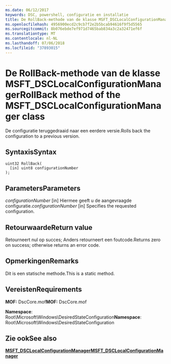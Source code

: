 ```yaml
---
ms.date: 06/12/2017
keywords: DSC, powershell, configuratie en installatie
title: De RollBack-methode van de klasse MSFT_DSCLocalConfigurationManager
ms.openlocfilehash: 4956900ecd2c9cb7f2e2b5bcab94616f9f5d5565
ms.sourcegitcommit: 8b076ebde7ef971d7465bab834a3c2a32471ef6f
ms.translationtype: MT
ms.contentlocale: nl-NL
ms.lasthandoff: 07/06/2018
ms.locfileid: "37893015"
---
```

# <a name="rollback-method-of-the-msftdsclocalconfigurationmanager-class"></a><span data-ttu-id="e7d24-103">De RollBack-methode van de klasse MSFT_DSCLocalConfigurationManager</span><span class="sxs-lookup"><span data-stu-id="e7d24-103">RollBack method of the MSFT_DSCLocalConfigurationManager class</span></span>

<span data-ttu-id="e7d24-104">De configuratie teruggedraaid naar een eerdere versie.</span><span class="sxs-lookup"><span data-stu-id="e7d24-104">Rolls back the configuration to a previous version.</span></span>

## <a name="syntax"></a><span data-ttu-id="e7d24-105">Syntaxis</span><span class="sxs-lookup"><span data-stu-id="e7d24-105">Syntax</span></span>

```mof
uint32 RollBack(
  [in] uint8 configurationNumber
);
```

## <a name="parameters"></a><span data-ttu-id="e7d24-106">Parameters</span><span class="sxs-lookup"><span data-stu-id="e7d24-106">Parameters</span></span>

<span data-ttu-id="e7d24-107">*configurationNumber* \[in\] Hiermee geeft u de aangevraagde configuratie.</span><span class="sxs-lookup"><span data-stu-id="e7d24-107">*configurationNumber* \[in\] Specifies the requested configuration.</span></span>

## <a name="return-value"></a><span data-ttu-id="e7d24-108">Retourwaarde</span><span class="sxs-lookup"><span data-stu-id="e7d24-108">Return value</span></span>

<span data-ttu-id="e7d24-109">Retourneert nul op succes; Anders retourneert een foutcode.</span><span class="sxs-lookup"><span data-stu-id="e7d24-109">Returns zero on success; otherwise returns an error code.</span></span>

## <a name="remarks"></a><span data-ttu-id="e7d24-110">Opmerkingen</span><span class="sxs-lookup"><span data-stu-id="e7d24-110">Remarks</span></span>

<span data-ttu-id="e7d24-111">Dit is een statische methode.</span><span class="sxs-lookup"><span data-stu-id="e7d24-111">This is a static method.</span></span>

## <a name="requirements"></a><span data-ttu-id="e7d24-112">Vereisten</span><span class="sxs-lookup"><span data-stu-id="e7d24-112">Requirements</span></span>

<span data-ttu-id="e7d24-113">**MOF:** DscCore.mof</span><span class="sxs-lookup"><span data-stu-id="e7d24-113">**MOF:** DscCore.mof</span></span>

<span data-ttu-id="e7d24-114">**Namespace**: Root\Microsoft\Windows\DesiredStateConfiguration</span><span class="sxs-lookup"><span data-stu-id="e7d24-114">**Namespace**: Root\Microsoft\Windows\DesiredStateConfiguration</span></span>

## <a name="see-also"></a><span data-ttu-id="e7d24-115">Zie ook</span><span class="sxs-lookup"><span data-stu-id="e7d24-115">See also</span></span>

[<span data-ttu-id="e7d24-116">**MSFT_DSCLocalConfigurationManager**</span><span class="sxs-lookup"><span data-stu-id="e7d24-116">**MSFT_DSCLocalConfigurationManager**</span></span>](msft-dsclocalconfigurationmanager.md)
